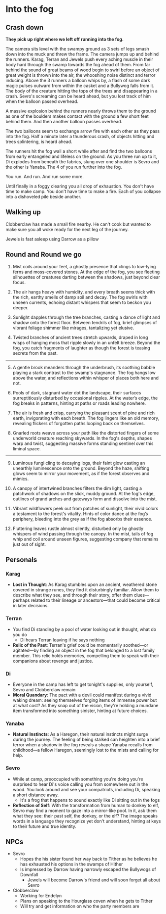 # Into the fog

## Crash down

**They pick up right where we left off running into the fog.**


The camera sits level with the swampy ground as 3 sets of legs smash down into the muck and threw the frame. The camera jumps up and behind the runners. Karag, Terran and Jewels push every aching muscle in their body hard through the swamp towards the fog ahead of them. From far behind the sound of great beams of wood begin to swirl before an object of great weight is thrown into the air, the whooshing noise distinct and terror inducing. Above the 3 runners a balloon whips by, a flash of some dark magic pulses outward from within the casket and a Bullywog falls from it. The body of the creature hitting the tops of the trees and disappearing in a crash. Sevro's screaming can be heard ahead, but you lost track of him when the balloon passed overhead.

A massive explosion behind the runners nearly throws them to the ground as one of the boulders makes contact with the ground a few short feet behind them. And then another balloon passes overhead.

The two balloons seem to exchange arrow fire with each other as they pass into the fog. Half a minute later a thunderous crash, of objects hitting and trees splintering, is heard ahead. 

The runners hit the fog wall a short while after and find the two balloons from early entangeled and lifeless on the ground. As you three run up to it, Di explodes from beneath the fabrics, slung over one shoulder is Sevro and the other is Yanaba. The 4 of you run further into the fog.

You run. 
And run. 
And run some more.

Until finally in a foggy clearing you all drop of exhaustion. You don't have time to make camp. You don't have time to make a fire. Each of you collapse into a dishoveled pile beside another.

## Walking up

Clobberclaw has made a small fire nearby. He can't cook but wanted to make sure you all woke ready for the next leg of the journey.

Jewels is fast asleep using Darrow as a pillow

## Round and Round we go
1. Mist coils around your feet, a ghostly presence that clings to low-lying ferns and moss-covered stones. At the edge of the fog, you see fleeting silhouettes of creatures darting between the shadows, just beyond clear focus.

2. The air hangs heavy with humidity, and every breath seems thick with the rich, earthy smells of damp soil and decay. The fog swirls with unseen currents, echoing distant whispers that seem to beckon you deeper.

3. Sunlight dapples through the tree branches, casting a dance of light and shadow onto the forest floor. Between tendrils of fog, brief glimpses of vibrant foliage shimmer like mirages, tantalizing yet elusive.

4. Twisted branches of ancient trees stretch upwards, draped in long wisps of hanging moss that ripple slowly in an unfelt breeze. Beyond the fog, you catch fragments of laughter as though the forest is teasing secrets from the past.

---

5. A gentle brook meanders through the underbrush, its soothing babble playing a stark contrast to the swamp's stagnance. The fog hangs low above the water, and reflections within whisper of places both here and not.

6. Pools of dark, stagnant water dot the landscape, their surfaces surreptitiously disturbed by occasional ripples. At the water’s edge, the fog breaks in patterns, hinting at paths or roads leading nowhere.

7. The air is fresh and crisp, carrying the pleasant scent of pine and rich earth, invigorating with each breath. The fog lingers like an old memory, revealing flickers of forgotten paths looping back on themselves.

8. Gnarled roots weave across your path like the distorted fingers of some underworld creature reaching skywards. In the fog's depths, shapes warp and twist, suggesting massive forms standing sentinel over this liminal space.

---

9. Luminous fungi cling to decaying logs, their faint glow casting an unearthly luminescence onto the ground. Beyond the haze, shifting glows seem to mirror your movement, as if the forest observes and mimics.

10. A canopy of intertwined branches filters the dim light, casting a patchwork of shadows on the slick, muddy ground. At the fog's edge, outlines of grand arches and gateways form and dissolve into the mist.

11. Vibrant wildflowers peek out from patches of sunlight, their vivid colors a testament to the forest's vitality. Hints of color dance at the fog’s periphery, bleeding into the grey as if the fog absorbs their essence.

12. Fluttering leaves rustle almost silently, disturbed only by ghostly whispers of wind passing through the canopy. In the mist, tails of fog whip and coil around unseen figures, suggesting company that remains just out of sight.

## Personals
### Karag
- **Lost in Thought**: As Karag stumbles upon an ancient, weathered stone covered in strange runes, they find it disturbingly familiar. Allow them to describe what they see, and through their story, offer them clues—perhaps related to their lineage or ancestors—that could become critical in later decisions.

### Terran
- You find Di standing by a pool of water looking out in thought, what do you do
    - Di hears Terran leaving if he says nothing
- **Relic of the Past**: Terran's grief could be momentarily soothed—or agitated—by finding an object in the fog that belonged to a lost family member. This relic holds memories, compelling them to speak with their companions about revenge and justice.

### Di
- Everyone in the camp has left to get tonight's supplies, only yourself, Sevro and Clobberclaw remain
- **Moral Quandary**: The pact with a devil could manifest during a vivid waking dream: seeing themselves forging items of immense power but at what cost? As they snap out of the vision, they're holding a mundane item transformed into something sinister, hinting at future choices.

### Yanaba
- **Natural Instincts**: As a Haregon, their natural instincts might surge during the journey. The feeling of being stalked can heighten into a brief terror when a shadow in the fog reveals a shape Yanaba recalls from childhood—a fellow Haregon, seemingly lost to the mists and calling for help.

### Sevro
- While at camp, preoccupied with something you're doing you're surprised to hear Di's voice calling you from somewhere out in the wood. You look around and see your compatriots, including Di, speaking a short distance away.
    - It's a frog that happens to sound exactly like Di sitting out in the fogs
- **Reflection of Self**: With the transformation from human to donkey to elf, Sevro may find a moment to gaze into a mirror-like pool. In it, ask them what they see: their past self, the donkey, or the elf? The image speaks words in a language they recognize yet don't understand, hinting at keys to their future and true identity.


## NPCs
- Sevro
    - Hopes the his sister found her way back to Tither as he believes he has exhausted his options in the swamps of Hither
    - Is impressed by Darrow having narrowly escaped the Bullywogs of Downfall
        - Jewels will become Darrow's friend and will soon forget all about Sevro
- Clobberclaw
    - Working for Endelyn
    - Plans on speaking to the Hourglass coven when he gets to Tither
    - Will try and get information on who the party members are
